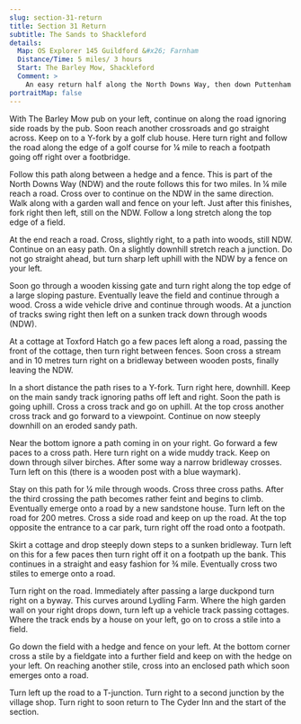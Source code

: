 ```yaml
---
slug: section-31-return
title: Section 31 Return
subtitle: The Sands to Shackleford
details:
  Map: OS Explorer 145 Guildford &#x26; Farnham
  Distance/Time: 5 miles/ 3 hours
  Start: The Barley Mow, Shackleford
  Comment: >
    An easy return half along the North Downs Way, then down Puttenham Common with excellent views. Care is needed here as there are several unofficial paths. The final section passes historic Lydling Farm with its prize herd of cattle.
portraitMap: false
---
```

With The Barley Mow pub on your left, continue on along the road ignoring side roads by the pub. Soon reach another crossroads and go straight across. Keep on to a Y-fork by a golf club house. Here turn right and follow the road along the edge of a golf course for ¼ mile to reach a footpath going off right over a footbridge.

Follow this path along between a hedge and a fence. This is part of the North Downs Way (NDW) and the route follows this for two miles. In ¼ mile reach a road. Cross over to continue on the NDW in the same direction. Walk along with a garden wall and fence on your left. Just after this finishes, fork right then left, still on the NDW. Follow a long stretch along the top edge of a field.

At the end reach a road. Cross, slightly right, to a path into woods, still NDW. Continue on an easy path. On a slightly downhill stretch reach a junction. Do not go straight ahead, but turn sharp left uphill with the NDW by a fence on your left.

Soon go through a wooden kissing gate and turn right along the top edge of a large sloping pasture. Eventually leave the field and continue through a wood. Cross a wide vehicle drive and continue through woods. At a junction of tracks swing right then left on a sunken track down through woods (NDW).

At a cottage at Toxford Hatch go a few paces left along a road, passing the front of the cottage, then turn right between fences. Soon cross a stream and in 10 metres turn right on a bridleway between wooden posts, finally leaving the NDW.

In a short distance the path rises to a Y-fork. Turn right here, downhill. Keep on the main sandy track ignoring paths off left and right. Soon the path is going uphill. Cross a cross track and go on uphill. At the top cross another cross track and go forward to a viewpoint. Continue on now steeply downhill on an eroded sandy path.

Near the bottom ignore a path coming in on your right. Go forward a few paces to a cross path. Here turn right on a wide muddy track. Keep on down through silver birches. After some way a narrow bridleway crosses. Turn left on this (there is a wooden post with a blue waymark).

Stay on this path for ¼ mile through woods. Cross three cross paths. After the third crossing the path becomes rather feint and begins to climb. Eventually emerge onto a road by a new sandstone house. Turn left on the road for 200 metres. Cross a side road and keep on up the road. At the top opposite the entrance to a car park, turn right off the road onto a footpath.

Skirt a cottage and drop steeply down steps to a sunken bridleway. Turn left on this for a few paces then turn right off it on a footpath up the bank. This continues in a straight and easy fashion for ¾ mile. Eventually cross two stiles to emerge onto a road.

Turn right on the road. Immediately after passing a large duckpond turn right on a byway. This curves around Lydling Farm. Where the high garden wall on your right drops down, turn left up a vehicle track passing cottages. Where the track ends by a house on your left, go on to cross a stile into a field.

Go down the field with a hedge and fence on your left. At the bottom corner cross a stile by a fieldgate into a further field and keep on with the hedge on your left. On reaching another stile, cross into an enclosed path which soon emerges onto a road.

Turn left up the road to a T-junction. Turn right to a second junction by the village shop. Turn right to soon return to The Cyder Inn and the start of the section.

